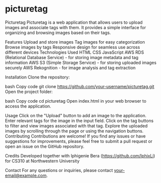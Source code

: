 # picturetag
Picturetag
Picturetag is a web application that allows users to upload images and associate tags with them. It provides a simple interface for organizing and browsing images based on their tags.

Features
Upload and store images
Tag images for easy categorization
Browse images by tags
Responsive design for seamless use across different devices
Technologies Used
HTML
CSS
JavaScript
AWS RDS (Relational Database Service) - for storing image metadata and tag information
AWS S3 (Simple Storage Service) - for storing uploaded images securely
AWS Rekognition - for image analysis and tag extraction

Installation
Clone the repository:

bash
Copy code
git clone https://github.com/your-username/picturetag.git
Open the project folder:

bash
Copy code
cd picturetag
Open index.html in your web browser to access the application.

Usage
Click on the "Upload" button to add an image to the application.
Enter relevant tags for the image in the input field.
Click on the tag buttons to filter and view images associated with that tag.
Explore the uploaded images by scrolling through the page or using the navigation buttons.
Contributing
Contributions are welcome! If you find any issues or have suggestions for improvements, please feel free to submit a pull request or open an issue on the GitHub repository.

Credits
Developed together with Iphigenie Bera (https://github.com/IphixLi) for CS310 at Northwestern University

Contact
For any questions or inquiries, please contact your-email@example.com.
